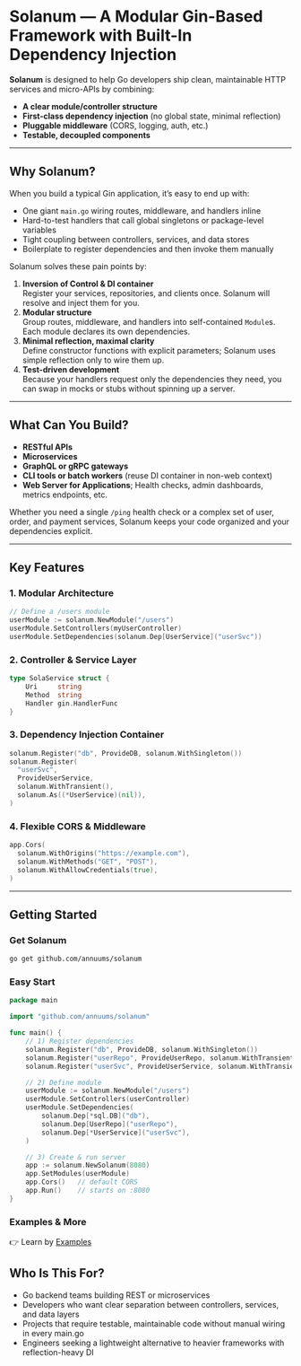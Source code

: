 # Solanum — A Modular Gin-Based Framework with Built-In Dependency Injection

**Solanum** is designed to help Go developers ship clean, maintainable HTTP services and micro-APIs by combining:

- **A clear module/controller structure**  
- **First-class dependency injection** (no global state, minimal reflection)  
- **Pluggable middleware** (CORS, logging, auth, etc.)  
- **Testable, decoupled components**

---

## Why Solanum?

When you build a typical Gin application, it’s easy to end up with:

- One giant `main.go` wiring routes, middleware, and handlers inline  
- Hard-to-test handlers that call global singletons or package-level variables  
- Tight coupling between controllers, services, and data stores  
- Boilerplate to register dependencies and then invoke them manually  

Solanum solves these pain points by:

1. **Inversion of Control & DI container**  
   Register your services, repositories, and clients once. Solanum will resolve and inject them for you.  
2. **Modular structure**  
   Group routes, middleware, and handlers into self-contained `Module`s. Each module declares its own dependencies.  
3. **Minimal reflection, maximal clarity**  
   Define constructor functions with explicit parameters; Solanum uses simple reflection only to wire them up.  
4. **Test-driven development**  
   Because your handlers request only the dependencies they need, you can swap in mocks or stubs without spinning up a server.

---

## What Can You Build?

- **RESTful APIs**  
- **Microservices**  
- **GraphQL or gRPC gateways**  
- **CLI tools or batch workers** (reuse DI container in non-web context)  
- **Web Server for Applications**; Health checks, admin dashboards, metrics endpoints, etc.

Whether you need a single `/ping` health check or a complex set of user, order, and payment services, Solanum keeps your code organized and your dependencies explicit.

---

## Key Features

### 1. Modular Architecture  
```go
// Define a /users module
userModule := solanum.NewModule("/users")
userModule.SetControllers(myUserController)
userModule.SetDependencies(solanum.Dep[UserService]("userSvc"))
```

### 2. Controller & Service Layer
```go
type SolaService struct {
    Uri     string
    Method  string
    Handler gin.HandlerFunc
}
```

### 3. Dependency Injection Container
```go
solanum.Register("db", ProvideDB, solanum.WithSingleton())
solanum.Register(
  "userSvc",
  ProvideUserService,
  solanum.WithTransient(),
  solanum.As((*UserService)(nil)),
)
```

### 4. Flexible CORS & Middleware
```go
app.Cors(
  solanum.WithOrigins("https://example.com"),
  solanum.WithMethods("GET", "POST"),
  solanum.WithAllowCredentials(true),
)
```

---

## Getting Started
### Get Solanum
```bash
go get github.com/annuums/solanum
```

### Easy Start
```go
package main

import "github.com/annuums/solanum"

func main() {
    // 1) Register dependencies
    solanum.Register("db", ProvideDB, solanum.WithSingleton())
    solanum.Register("userRepo", ProvideUserRepo, solanum.WithTransient(), solanum.As((*UserRepo)(nil)))
    solanum.Register("userSvc", ProvideUserService, solanum.WithTransient())

    // 2) Define module
    userModule := solanum.NewModule("/users")
    userModule.SetControllers(userController)
    userModule.SetDependencies(
        solanum.Dep[*sql.DB]("db"),
        solanum.Dep[UserRepo]("userRepo"),
        solanum.Dep[*UserService]("userSvc"),
    )

    // 3) Create & run server
    app := solanum.NewSolanum(8080)
    app.SetModules(userModule)
    app.Cors()   // default CORS
    app.Run()    // starts on :8080
}
```

### Examples & More
👉 Learn by [Examples](./docs/examples/README.md)

## Who Is This For?
- Go backend teams building REST or microservices
- Developers who want clear separation between controllers, services, and data layers
- Projects that require testable, maintainable code without manual wiring in every main.go
- Engineers seeking a lightweight alternative to heavier frameworks with reflection-heavy DI
